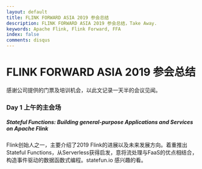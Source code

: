 ```yaml
---
layout: default
title: FLINK FORWARD ASIA 2019 参会总结
description: FLINK FORWARD ASIA 2019 参会总结，Take Away.
keywords: Apache Flink, Flink Forward, FFA
index: false
comments: disqus
---
```


# FLINK FORWARD ASIA 2019 参会总结

感谢公司提供的门票及培训机会，以此文记录一天半的会议见闻。

<h3>
<a href="#day1-morning" name="day1-morning" class="anchor"><span class="octicon octicon-link"></span></a>
Day 1 上午的主会场
</h3>

<h5>Stateful Functions: Building general-purpose Applications and Services on Apache Flink<br></h5>
Flink创始人之一，主要介绍了2019 Flink的进展以及未来发展方向。着重推出Stateful Functions，从Serverless获得启发，意将流处理与FaaS的优点相结合，构造事件驱动的数据函数式编程。statefun.io 感兴趣的看。

